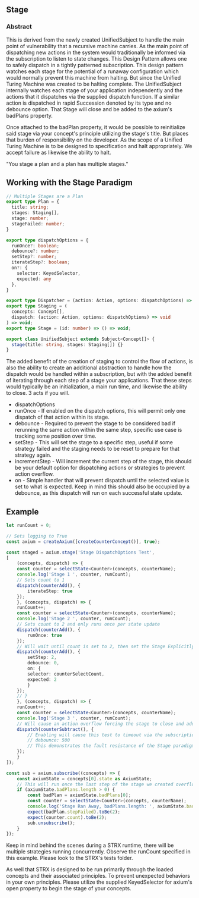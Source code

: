 ## Stage
### Abstract
This is derived from the newly created UnifiedSubject to handle the main point of vulnerability that a recursive machine carries. As the main point of dispatching new actions in the system would traditionally be informed via the subscription to listen to state changes. This Design Pattern allows one to safely dispatch in a tightly patterned subscription. This design pattern watches each stage for the potential of a runaway configuration which would normally prevent this machine from halting. But since the Unified Turing Machine was created to be halting complete. The UnifiedSubject internally watches each stage of your application independently and the actions that it dispatches via the supplied dispatch function. If a similar action is dispatched in rapid Succession denoted by its type and no debounce option. That Stage will close and be added to the axium's badPlans property.

Once attached to the badPlan property, it would be possible to reinitialize said stage via your concept's principle utilizing the stage's title. But places that burden of responsibility on the developer. As the scope of a Unified Turing Machine is to be designed to specification and halt appropriately. We accept failure as likewise the ability to halt.

"You stage a plan and a plan has multiple stages."

## Working with the Stage Paradigm
```typescript
// Multiple Stages are a Plan
export type Plan = {
  title: string;
  stages: Staging[],
  stage: number;
  stageFailed: number;
}

export type dispatchOptions = {
  runOnce?: boolean;
  debounce?: number;
  setStep?: number;
  iterateStep?: boolean;
  on?: {
    selector: KeyedSelector,
    expected: any
  },
}

export type Dispatcher = (action: Action, options: dispatchOptions) => void;
export type Staging = (
  concepts: Concept[],
  dispatch: (action: Action, options: dispatchOptions) => void
) => void;
export type Stage = (id: number) => () => void;

export class UnifiedSubject extends Subject<Concept[]> {
  stage(title: string, stages: Staging[]) {}
}
```
The added benefit of the creation of staging to control the flow of actions, is also the ability to create an additional abstraction to handle how the dispatch would be handled within a subscription, but with the added benefit of iterating through each step of a stage your applications. That these steps would typically be an initialization, a main run time, and likewise the ability to close. 3 acts if you will.

* dispatchOptions
* runOnce - If enabled on the dispatch options, this will permit only one dispatch of that action within its stage.
* debounce - Required to prevent the stage to be considered bad if rerunning the same action within the same step, specific use case is tracking some position over time.
* setStep - This will set the stage to a specific step, useful if some strategy failed and the staging needs to be reset to prepare for that strategy again.
* incrementStep - Will increment the current step of the stage, this should be your default option for dispatching actions or strategies to prevent action overflow.
* on - Simple handler that will prevent dispatch until the selected value is set to what is expected. Keep in mind this should also be occupied by a debounce, as this dispatch will run on each successful state update.

## Example

```typescript
let runCount = 0;

// Sets logging to True
const axium = createAxium([createCounterConcept()], true);

const staged = axium.stage('Stage DispatchOptions Test',
[
    (concepts, dispatch) => {
    const counter = selectState<Counter>(concepts, counterName);
    console.log('Stage 1 ', counter, runCount);
    // Sets count to 1
    dispatch(counterAdd(), {
        iterateStep: true
    });
    }, (concepts, dispatch) => {
    runCount++;
    const counter = selectState<Counter>(concepts, counterName);
    console.log('Stage 2 ', counter, runCount);
    // Sets count to 2 and only runs once per state update
    dispatch(counterAdd(), {
        runOnce: true
    });
    // Will wait until count is set to 2, then set the Stage Explicitly to the third Step counting from 0.
    dispatch(counterAdd(), {
        setStep: 2,
        debounce: 0,
        on: {
        selector: counterSelectCount,
        expected: 2
        }
    });
    // }
    }, (concepts, dispatch) => {
    runCount++;
    const counter = selectState<Counter>(concepts, counterName);
    console.log('Stage 3 ', counter, runCount);
    // Will cause an action overflow forcing the stage to close and add itself to bad Stages
    dispatch(counterSubtract(), {
        // Enabling will cause this test to timeout via the subscription watching for badPlans to never be ran.
        // debounce: 500
        // This demonstrates the fault resistance of the Stage paradigm, despite STRX's recursive functionality.
    });
    }
]);

const sub = axium.subscribe((concepts) => {
    const axiumState = concepts[0].state as AxiumState;
    // This will run once the last step of the stage we created overflows, this is for demonstration purposes only.
    if (axiumState.badPlans.length > 0) {
        const badPlan = axiumState.badPlans[0];
        const counter = selectState<Counter>(concepts, counterName);
        console.log('Stage Ran Away, badPlans.length: ', axiumState.badPlans.length, 'Count: ', counter.count);
        expect(badPlan.stepFailed).toBe(2);
        expect(counter.count).toBe(2);
        sub.unsubscribe();
    }
});
```

Keep in mind behind the scenes during a STRX runtime, there will be multiple strategies running concurrently. Observe the runCount specified in this example. Please look to the STRX's tests folder.

As well that STRX is designed to be run primarily through the loaded concepts and their associated principles. To prevent unexpected behaviors in your own principles. Please utilize the supplied KeyedSelector for axium's open property to begin the stage of your concepts.